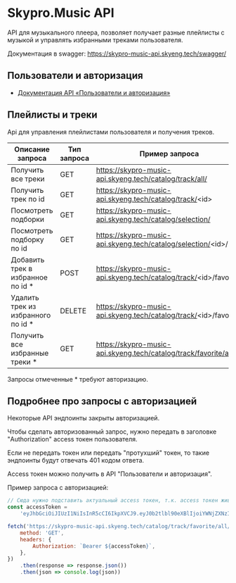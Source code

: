 # Skypro.Music API

API для музыкального плеера, позволяет получает разные плейлисты с музыкой и управлять избранными треками пользователя.

Документация в swagger:
https://skypro-music-api.skyeng.tech/swagger/

## Пользователи и авторизация

- [Документация API «Пользователи и авторизация»](./docs/AuthAPI.md)

## Плейлисты и треки

Api для управления плейлистами пользователя и получения треков.

| Описание запроса                    | Тип запроса | Пример запроса                                                     |
| ----------------------------------- | ----------- | ------------------------------------------------------------------ |
| Получить все треки                  | GET         | https://skypro-music-api.skyeng.tech/catalog/track/all/            |
| Получить трек по id                 | GET         | https://skypro-music-api.skyeng.tech/catalog/track/<id\>           |
| Посмотреть подборки                 | GET         | https://skypro-music-api.skyeng.tech/catalog/selection/            |
| Посмотреть подборку по id           | GET         | https://skypro-music-api.skyeng.tech/catalog/selection/<id\>/      |
| Добавить трек в избранное по id \*  | POST        | https://skypro-music-api.skyeng.tech/catalog/track/<id\>/favorite/ |
| Удалить трек из избранного по id \* | DELETE      | https://skypro-music-api.skyeng.tech/catalog/track/<id\>/favorite/ |
| Получить все избранные треки \*     | GET         | https://skypro-music-api.skyeng.tech/catalog/track/favorite/all/   |

Запросы отмеченные \* требуют авторизацию.

## Подробнее про запросы с авторизацией

Некоторые API эндпоинты закрыты авторизацией.

Чтобы сделать авторизованный запрос, нужно передать в заголовке "Authorization" access токен пользователя.

Если не передать токен или передать "протухший" токен, то такие эндпоинты будут отвечать 401 кодом ответа.

Access токен можно получить в API "Пользователи и авторизация".

Пример запроса с авторизацией:

```js
// Сюда нужно подставить актуальный access токен, т.к. access токен живет только 200 секунд
const accessToken =
	'eyJhbGciOiJIUzI1NiIsInR5cCI6IkpXVCJ9.eyJ0b2tlbl90eXBlIjoiYWNjZXNzIiwiZXhwIjoxNjkwOTcxMjcxLCJpYXQiOjE2OTA5NjAxMzEsImp0aSI6ImE4YzQ5NDNmOWNmNTRlZjI5NmFmNTMyOWUwODM4YWQ5IiwidXNlcl9pZCI6NzkyfQ.5n8YHTjsgAnYnc4gioyV1wPnxM2D16PS6c9kNhC-JoE'

fetch('https://skypro-music-api.skyeng.tech/catalog/track/favorite/all/', {
	method: 'GET',
	headers: {
		Authorization: `Bearer ${accessToken}`,
	},
})
	.then(response => response.json())
	.then(json => console.log(json))
```
